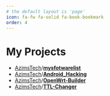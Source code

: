 ```yaml
---
# the default layout is 'page'
icon: fa-fw fa-solid fa-book-bookmark
order: 4
---
```


# My Projects

- [AzimsTech](https://github.com/AzimsTech)/**[mysfotwarelist](https://github.com/AzimsTech/mysoftwarelist)**  
- [AzimsTech](https://github.com/AzimsTech)/**[Android_Hacking](https://github.com/AzimsTech/Android_Hacking)**  
- [AzimsTech](https://github.com/AzimsTech)/**[OpenWrt-Builder](https://github.com/AzimsTech/OpenWrt-Builder)**  
- [AzimsTech](https://github.com/AzimsTech)/**[TTL-Changer](https://github.com/AzimsTech/TTL-Changer)**  
